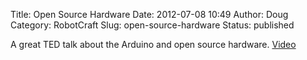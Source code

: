 Title: Open Source Hardware
Date: 2012-07-08 10:49
Author: Doug
Category: RobotCraft
Slug: open-source-hardware
Status: published

A great TED talk about the Arduino and open source hardware. [Video](http://www.wimp.com/opensourcing/# "Open Source Hardware")
